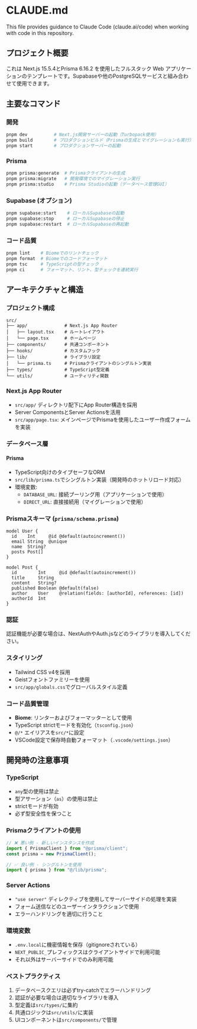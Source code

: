 # CLAUDE.md

This file provides guidance to Claude Code (claude.ai/code) when working with code in this repository.

## プロジェクト概要

これは Next.js 15.5.4とPrisma 6.16.2 を使用したフルスタック Web アプリケーションのテンプレートです。Supabaseや他のPostgreSQLサービスと組み合わせて使用できます。

## 主要なコマンド

### 開発
```bash
pnpm dev          # Next.js開発サーバーの起動（Turbopack使用）
pnpm build        # プロダクションビルド（Prismaの生成とマイグレーションも実行）
pnpm start        # プロダクションサーバーの起動
```

### Prisma
```bash
pnpm prisma:generate  # Prismaクライアントの生成
pnpm prisma:migrate   # 開発環境でのマイグレーション実行
pnpm prisma:studio    # Prisma Studioの起動（データベース管理GUI）
```

### Supabase (オプション)
```bash
pnpm supabase:start    # ローカルSupabaseの起動
pnpm supabase:stop     # ローカルSupabaseの停止
pnpm supabase:restart  # ローカルSupabaseの再起動
```

### コード品質
```bash
pnpm lint    # Biomeでのリントチェック
pnpm format  # Biomeでのコードフォーマット
pnpm tsc     # TypeScriptの型チェック
pnpm ci      # フォーマット、リント、型チェックを連続実行
```

## アーキテクチャと構造

### プロジェクト構成
```
src/
├── app/              # Next.js App Router
│   ├── layout.tsx    # ルートレイアウト
│   └── page.tsx      # ホームページ
├── components/       # 共通コンポーネント
├── hooks/            # カスタムフック
├── lib/              # ライブラリ設定
│   └── prisma.ts     # Prismaクライアントのシングルトン実装
├── types/            # TypeScript型定義
└── utils/            # ユーティリティ関数
```

### Next.js App Router
- `src/app/` ディレクトリ配下にApp Router構造を採用
- Server ComponentsとServer Actionsを活用
- `src/app/page.tsx`: メインページでPrismaを使用したユーザー作成フォームを実装

### データベース層

#### Prisma
- TypeScript向けのタイプセーフなORM
- `src/lib/prisma.ts`でシングルトン実装（開発時のホットリロード対応）
- 環境変数:
  - `DATABASE_URL`: 接続プーリング用（アプリケーションで使用）
  - `DIRECT_URL`: 直接接続用（マイグレーションで使用）


### Prismaスキーマ (`prisma/schema.prisma`)
```prisma
model User {
  id    Int     @id @default(autoincrement())
  email String  @unique
  name  String?
  posts Post[]
}

model Post {
  id        Int     @id @default(autoincrement())
  title     String
  content   String?
  published Boolean @default(false)
  author    User    @relation(fields: [authorId], references: [id])
  authorId  Int
}
```

### 認証
認証機能が必要な場合は、NextAuthやAuth.jsなどのライブラリを導入してください。

### スタイリング
- Tailwind CSS v4を採用
- Geistフォントファミリーを使用
- `src/app/globals.css`でグローバルスタイル定義

### コード品質管理
- **Biome**: リンターおよびフォーマッターとして使用
- TypeScript strictモードを有効化（`tsconfig.json`）
- `@/*` エイリアスを`src/*`に設定
- VSCode設定で保存時自動フォーマット（`.vscode/settings.json`）

## 開発時の注意事項

### TypeScript
- `any`型の使用は禁止
- 型アサーション（`as`）の使用は禁止
- strictモードが有効
- 必ず型安全性を保つこと

### Prismaクライアントの使用
```typescript
// ❌ 悪い例 - 新しいインスタンスを作成
import { PrismaClient } from "@prisma/client";
const prisma = new PrismaClient();

// ✅ 良い例 - シングルトンを使用
import { prisma } from "@/lib/prisma";
```


### Server Actions
- `"use server"` ディレクティブを使用してサーバーサイドの処理を実装
- フォーム送信などのユーザーインタラクションで使用
- エラーハンドリングを適切に行うこと

### 環境変数
- `.env.local`に機密情報を保存（gitignoreされている）
- `NEXT_PUBLIC_`プレフィックスはクライアントサイドで利用可能
- それ以外はサーバーサイドでのみ利用可能

### ベストプラクティス
1. データベースクエリは必ずtry-catchでエラーハンドリング
2. 認証が必要な場合は適切なライブラリを導入
3. 型定義は`src/types/`に集約
4. 共通ロジックは`src/utils/`に実装
5. UIコンポーネントは`src/components/`で管理